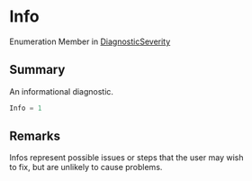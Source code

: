 # Info

Enumeration Member in [DiagnosticSeverity](yarn.compiler.diagnostic.diagnosticseverity.md)

## Summary

An informational diagnostic.

```csharp
Info = 1
```

## Remarks

Infos represent possible issues or steps that the user may wish\
to fix, but are unlikely to cause problems.
